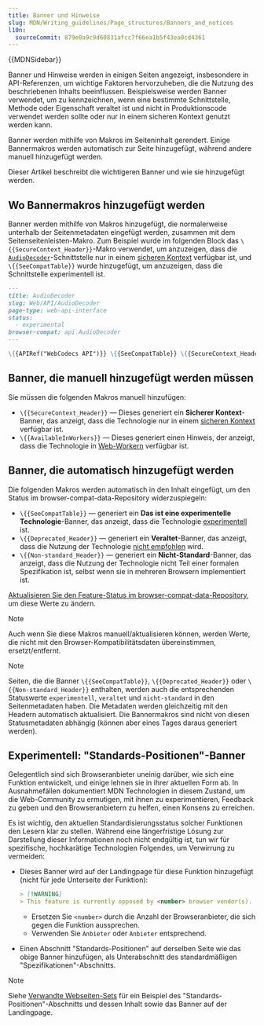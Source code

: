 ```yaml
---
title: Banner und Hinweise
slug: MDN/Writing_guidelines/Page_structures/Banners_and_notices
l10n:
  sourceCommit: 879e0a9c9d60831afcc7f66ea1b5f43ea0cd4361
---
```


{{MDNSidebar}}

Banner und Hinweise werden in einigen Seiten angezeigt, insbesondere in API-Referenzen, um wichtige Faktoren hervorzuheben, die die Nutzung des beschriebenen Inhalts beeinflussen. Beispielsweise werden Banner verwendet, um zu kennzeichnen, wenn eine bestimmte Schnittstelle, Methode oder Eigenschaft veraltet ist und nicht in Produktionscode verwendet werden sollte oder nur in einem sicheren Kontext genutzt werden kann.

Banner werden mithilfe von Makros im Seiteninhalt gerendert. Einige Bannermakros werden automatisch zur Seite hinzugefügt, während andere manuell hinzugefügt werden.

Dieser Artikel beschreibt die wichtigeren Banner und wie sie hinzugefügt werden.

## Wo Bannermakros hinzugefügt werden

Banner werden mithilfe von Makros hinzugefügt, die normalerweise unterhalb der Seitenmetadaten eingefügt werden, zusammen mit dem Seitenseitenleisten-Makro. Zum Beispiel wurde im folgenden Block das `\{{SecureContext_Header}}`-Makro verwendet, um anzuzeigen, dass die [`AudioDecoder`](/de/docs/Web/API/AudioDecoder)-Schnittstelle nur in einem [sicheren Kontext](/de/docs/Web/Security/Secure_Contexts) verfügbar ist, und `\{{SeeCompatTable}}` wurde hinzugefügt, um anzuzeigen, dass die Schnittstelle experimentell ist.

```md
---
title: AudioDecoder
slug: Web/API/AudioDecoder
page-type: web-api-interface
status:
  - experimental
browser-compat: api.AudioDecoder
---

\{{APIRef("WebCodecs API")}} \{{SeeCompatTable}} \{{SecureContext_Header}} \{{AvailableInWorkers}}
```

## Banner, die manuell hinzugefügt werden müssen

Sie müssen die folgenden Makros manuell hinzufügen:

- `\{{SecureContext_Header}}` — Dieses generiert ein **Sicherer Kontext**-Banner, das anzeigt, dass die Technologie nur in einem [sicheren Kontext](/de/docs/Web/Security/Secure_Contexts) verfügbar ist.
- `\{{AvailableInWorkers}}` — Dieses generiert einen Hinweis, der anzeigt, dass die Technologie in [Web-Workern](/de/docs/Web/API/Web_Workers_API) verfügbar ist.

## Banner, die automatisch hinzugefügt werden

Die folgenden Makros werden automatisch in den Inhalt eingefügt, um den Status im browser-compat-data-Repository widerzuspiegeln:

- `\{{SeeCompatTable}}` — generiert ein **Das ist eine experimentelle Technologie**-Banner, das anzeigt, dass die Technologie [experimentell](/de/docs/MDN/Writing_guidelines/Experimental_deprecated_obsolete#experimental) ist.
- `\{{Deprecated_Header}}` — generiert ein **Veraltet**-Banner, das anzeigt, dass die Nutzung der Technologie [nicht empfohlen](/de/docs/MDN/Writing_guidelines/Experimental_deprecated_obsolete#deprecated) wird.
- `\{{Non-standard_Header}}` — generiert ein **Nicht-Standard**-Banner, das anzeigt, dass die Nutzung der Technologie nicht Teil einer formalen Spezifikation ist, selbst wenn sie in mehreren Browsern implementiert ist.

[Aktualisieren Sie den Feature-Status im browser-compat-data-Repository](/de/docs/MDN/Writing_guidelines/Page_structures/Feature_status#how_to_add_or_update_feature_statuses), um diese Werte zu ändern.

> [!NOTE]
> Auch wenn Sie diese Makros manuell/aktualisieren können, werden Werte, die nicht mit den Browser-Kompatibilitätsdaten übereinstimmen, ersetzt/entfernt.

> [!NOTE]
> Seiten, die die Banner `\{{SeeCompatTable}}`, `\{{Deprecated_Header}}` oder `\{{Non-standard_Header}}` enthalten, werden auch die entsprechenden Statuswerte `experimentell`, `veraltet` und `nicht-standard` in den Seitenmetadaten haben. Die Metadaten werden gleichzeitig mit den Headern automatisch aktualisiert. Die Bannermakros sind nicht von diesen Statusmetadaten abhängig (können aber eines Tages daraus generiert werden).

## Experimentell: "Standards-Positionen"-Banner

Gelegentlich sind sich Browseranbieter uneinig darüber, wie sich eine Funktion entwickelt, und einige lehnen sie in ihrer aktuellen Form ab. In Ausnahmefällen dokumentiert MDN Technologien in diesem Zustand, um die Web-Community zu ermutigen, mit ihnen zu experimentieren, Feedback zu geben und den Browseranbietern zu helfen, einen Konsens zu erreichen.

Es ist wichtig, den aktuellen Standardisierungsstatus solcher Funktionen den Lesern klar zu stellen. Während eine längerfristige Lösung zur Darstellung dieser Informationen noch nicht endgültig ist, tun wir für spezifische, hochkarätige Technologien Folgendes, um Verwirrung zu vermeiden:

- Dieses Banner wird auf der Landingpage für diese Funktion hinzugefügt (nicht für jede Unterseite der Funktion):

  ```md
  > [!WARNING]
  > This feature is currently opposed by <number> browser vendor(s). See the [Standards positions](#standards_positions) section below for details of opposition.
  ```

  - Ersetzen Sie `<number>` durch die Anzahl der Browseranbieter, die sich gegen die Funktion aussprechen.
  - Verwenden Sie `Anbieter` oder `Anbieter` entsprechend.

- Einen Abschnitt "Standards-Positionen" auf derselben Seite wie das obige Banner hinzufügen, als Unterabschnitt des standardmäßigen "Spezifikationen"-Abschnitts.

> [!NOTE]
> Siehe [Verwandte Webseiten-Sets](/de/docs/Web/API/Storage_Access_API/Related_website_sets) für ein Beispiel des "Standards-Positionen"-Abschnitts und dessen Inhalt sowie das Banner auf der Landingpage.
